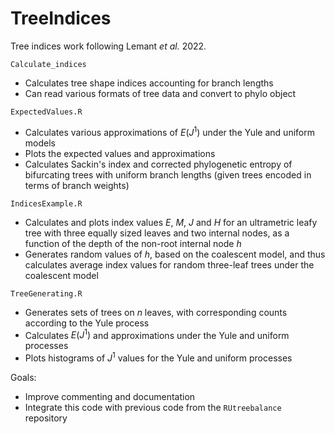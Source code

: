 # TreeIndices
 
Tree indices work following Lemant *et al.* 2022.

`Calculate_indices`
* Calculates tree shape indices accounting for branch lengths
* Can read various formats of tree data and convert to phylo object

`ExpectedValues.R`
* Calculates various approximations of $E(J^1)$ under the Yule and uniform models
* Plots the expected values and approximations
* Calculates Sackin's index and corrected phylogenetic entropy of bifurcating trees with uniform branch lengths (given trees encoded in terms of branch weights)

`IndicesExample.R`
* Calculates and plots index values $E$, $M$, $J$ and $H$ for an ultrametric leafy tree with three equally sized leaves and two internal nodes, as a function of the depth of the non-root internal node $h$
* Generates random values of $h$, based on the coalescent model, and thus calculates average index values for random three-leaf trees under the coalescent model

`TreeGenerating.R`
* Generates sets of trees on $n$ leaves, with corresponding counts according to the Yule process
* Calculates $E(J^1)$ and approximations under the Yule and uniform processes
* Plots histograms of $J^1$ values for the Yule and uniform processes

Goals:
* Improve commenting and documentation
* Integrate this code with previous code from the `RUtreebalance` repository
